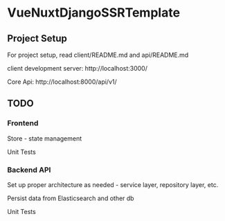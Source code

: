 # VueNuxtDjangoSSRTemplate

## Project Setup
For project setup, read client/README.md and api/README.md

client development server: http://localhost:3000/

Core Api: http://localhost:8000/api/v1/

## TODO
### Frontend
Store - state management

Unit Tests
### Backend API
Set up proper architecture as needed - service layer, repository layer, etc. 

Persist data from Elasticsearch and other db

Unit Tests
